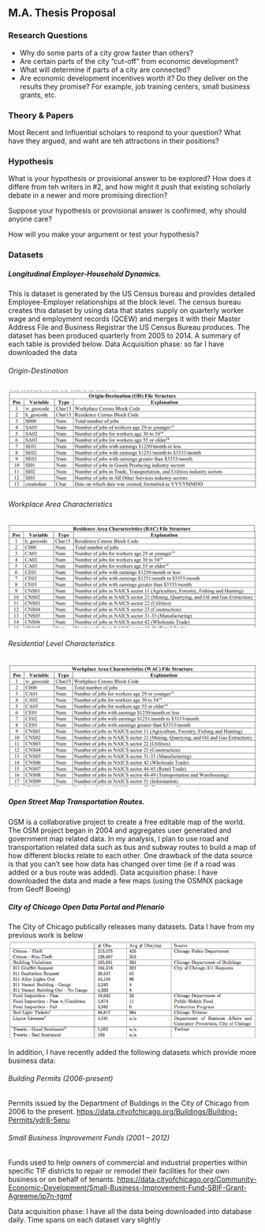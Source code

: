 ## M.A. Thesis Proposal

### Research Questions
- Why do some parts of a city grow faster than others?
- Are certain parts of the city “cut-off” from economic development?
- What will determine if parts of a city are connected?
- Are economic development incentives worth it?  Do they deliver on the results they promise?  For example, job training centers, small business grants, etc.


### Theory & Papers

Most Recent and Influential scholars to respond to your question?  What have they argued, and waht are teh attractions in their positions?

### Hypothesis

What is your hypothesis or provisional answer to be explored?  How does it differe from teh writers in #2, and how might it push that existing scholarly debate in a newer and more promising direction?

Suppose your hypothesis or provisional answer is confirmed, why should anyone care?

How will you make your argument or test your hypothesis?


### Datasets
##### Longitudinal Employer-Household Dynamics.  
This is dataset is generated by the US Census bureau and provides detailed Employee-Employer relationships at the block level.  The census bureau creates this dataset by using data that states supply on quarterly worker wage and employment records (QCEW) and merges it with their Master Address File and Business Registrar the US Census Bureau produces. The dataset has been produced quarterly from 2005 to 2014.  A summary of each table is provided below.
Data Acquisition phase: so far I have downloaded the data

###### Origin-Destination 
![](img/img1.png)

###### Workplace Area Characteristics
![](img/img2.png)

###### Residential Level Characteristics
![](img/img3.png)


##### Open Street Map Transportation Routes.  
OSM is a collaborative project to create a free editable map of the world.  The OSM project began in 2004 and aggregates user generated and government map related data. In my analysis, I plan to use road and transportation related data such as bus and subway routes to build a map of how different blocks relate to each other.  One drawback of the data source is that you can’t see how data has changed over time (ie if a road was added or a bus route was added).
Data acquisition phase: I have downloaded the data and made a few maps (using the OSMNX package from Geoff Boeing)

##### City of Chicago Open Data Portal and Plenario
The City of Chicago publically releases many datasets.  Data I have from my previous work is below
![](img/img4.png)

In addition, I have recently added the following datasets which provide more business data:

###### Building Permits (2006-present)
Permits issued by the Department of Buildings in the City of Chicago from 2006 to the present.
https://data.cityofchicago.org/Buildings/Building-Permits/ydr8-5enu

###### Small Business Improvement Funds (2001 – 2012)
Funds used to help owners of commercial and industrial properties within specific TIF districts to repair or remodel their facilities for their own business or on behalf of tenants.
https://data.cityofchicago.org/Community-Economic-Development/Small-Business-Improvement-Fund-SBIF-Grant-Agreeme/jp7n-tgmf

Data acquisition phase: I have all the data being downloaded into database daily.  Time spans on each dataset vary slightly

###


